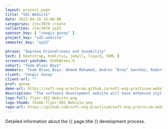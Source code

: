 ```yaml
---
layout: project_page
title: "SD2 Website"
date: 2023-04-28 14:00:00
categories: itec3870 create
collection: itec3870_sp23
sponsor_key: [ "cengiz-gunay" ]
project_key: "sd2-website"
semester_key: "sp23"

phrase: "Improve Friendliness and Useability"
tech: [ bootstrap, html/css, jekyll, liquid, YAML ]
screencast-youtube: 9iHkWCmnz-8
cohort: "Team Bluez Boys"
members: 'Team Bluez Boys: Ahmed Mohamed, Andres "Drey" Sanchez, Roberto Alvarado'
client: 'Cengiz Gunay'
client-url: ""
prof: gunay
demo-url: https://soft-eng-practicum.github.io/soft-eng-practicum-website/
description: "The software development website will have enhanced styling and usability by improving its appearance. In addition, the website will be updated to provide a better accounting of faculty, students, and technologies involved. Lists will be added that enable users to click and access more detailed information. For example, clicking on a student's name will display a list of all the projects they have worked on. These improvements will enhance the user experience and make the site more user-friendly."
logo-full: flyer-SD2_Website.png
logo-thumb: thumb-flyer-SD2_Website.png
repo-url: https://github.com/soft-eng-practicum/soft-eng-practicum-website
---
```


Detailed information about the {{ page.title }} development process.

<!-- lightgallery -->
<script src="https://code.jquery.com/jquery-2.2.4.min.js"></script>
<script src="https://cdn.jsdelivr.net/lightgallery/1.3.7/js/lightgallery.min.js">
</script>
<script src="https://cdn.jsdelivr.net/g/lg-zoom"></script>

<script type="text/javascript">

    $(document).ready(function() {

        $("body").lightGallery({

            zoom: true,
            selector: 'a#lightgallery',
            selectWithin: 'body'

        });

    });

</script>

[ggc]: http://www.ggc.edu
[gunay-ggc]: http://www.ggc.edu/about-ggc/directory/cengiz-gunay
[doloc-ggc]: http://www.ggc.edu/about-ggc/directory/anca-doloc-mihu
